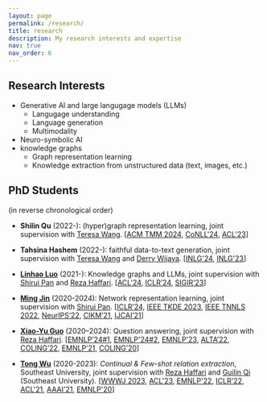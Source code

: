 ```yaml
---
layout: page
permalink: /research/
title: research
description: My research interests and expertise
nav: true
nav_order: 6
---
```


## Research Interests

- Generative AI and large langugage models (LLMs)
    - Langugage understanding
    - Language generation
    - Multimodality
- Neuro-symbolic AI
- knowledge graphs
  - Graph representation learning
  - Knowledge extraction from unstructured data (text, images, etc.)

## PhD Students
(in reverse chronological order)

- **Shilin Qu** (2022-): (hyper)graph representation learning, joint supervision with [Teresa Wang](https://research.monash.edu/en/persons/teresa-wang). [[ACM TMM 2024](/publications#10.1145/3697838), [CoNLL'24](/publications#norm_conll2024), [ACL'23](/publications#DBLP:conf_acl_MoghimifarQWLH23)]

- **Tahsina Hashem** (2022-): faithful data-to-text generation, joint supervision with [Teresa Wang](https://research.monash.edu/en/persons/teresa-wang) and [Derry Wijaya](https://derrywijaya.github.io/web/). [[INLG'24](/publications#DBLP:conf/inlg/HashemWWAL24), [INLG'23](/publications#DBLP:conf_inlg_HashemWWAL23)]

- [**Linhao Luo**](https://rmanluo.github.io/) (2021-): Knowledge graphs and LLMs, joint supervision with [Shirui Pan](https://shiruipan.github.io/) and [Reza Haffari](http://users.monash.edu.au/~gholamrh/). [[ACL'24](/publications#DBLP:conf/acl/NguyenLS0LVH24), [ICLR’24](/publications#luo-rog-2024-iclr), [SIGIR’23](/publications#DBLP:conf_sigir_LuoLHP23)]

- [**Ming Jin**](https://mingjin.dev/) (2020-2024): Network representation learning, joint supervision with [Shirui Pan](https://shiruipan.github.io/). [[ICLR’24](/publications#jin-time-llm-2024-iclr), [IEEE TKDE 2023](/publications#DBLP:journals_tkde_JinZLCYP23), [IEEE TNNLS 2022](/publications#9945993), [NeurIPS’22](/publications#DBLP:conf_nips_JinLP22), [CIKM’21](/publications#DBLP:conf_cikm_JinLZCLP21), [IJCAI’21](/publications#DBLP:conf_ijcai_JinZL00P21)]

- [**Xiao-Yu Guo**](https://guoxiaoyu-gxy.github.io/) (2020–2024): Question answering, joint supervision with [Reza Haffari](http://users.monash.edu.au/~gholamrh/). [[EMNLP’24#1](/publications#sol_int_emnlp2024), [EMNLP'24#2](/publications#spa_reasoning_emnlp2024), [EMNLP'23](/publications#DBLP:journals_corr_abs-2310-18359), [ALTA’22](/publications#guo-etal-2022-complex), [COLING’22](/publications#DBLP:conf_coling_ChenGLH22), [EMNLP’21](/publications#DBLP:conf_emnlp_GuoLH21), [COLING’20](/publications#DBLP:conf_coling_GuoLH20)]

- [**Tong Wu**](http://wutong8023.site/) (2020-2023): *Continual & Few-shot relation extraction*, Southeast University, joint supervision with  [Reza Haffari](http://users.monash.edu.au/~gholamrh/) and [Guilin Qi](https://scholar.google.com/citations?user=1gw3LJQAAAAJ&hl=en) (Southeast University). [[WWWJ 2023](/publications#wu2023kc), [ACL'23](/publications#DBLP:conf_acl_MoghimifarQWLH23), [EMNLP'22](/publications#DBLP:conf_emnlp_WuWZLQLH22), [ICLR'22](/publications#DBLP:conf_iclr_WuCLLQH22), [ACL'21](/publications#DBLP:conf_acl_ShenWQLHB21), [AAAI'21](/publications#DBLP:conf_aaai_WuLLHQZX21), [EMNLP'20](/publications#DBLP:conf_emnlp_HuaLHQW20)]
